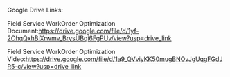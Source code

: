 Google Drive Links:

Field Service WorkOrder Optimization Document:https://drive.google.com/file/d/1yf-2OhqQxhBlXrwmv_BrysUBqi6FgPUv/view?usp=drive_link

Field Service WorkOrder Optimization Video:https://drive.google.com/file/d/1a9_QVviyKK50mugBNOvJgUqgFGdJR5-c/view?usp=drive_link
